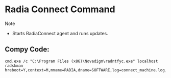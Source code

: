 # Radia Connect Command

> [!NOTE]
> - Starts RadiaConnect agent and runs updates.

## Compy Code:
```
cmd.exe /c "C:\Program Files (x86)\Novadigm\radntfyc.exe" localhost radskman hreboot=Y,context=M,mname=RADIA,dname=SOFTWARE,log=connect_machine.log,logsize=10000000,uid=$MACHINE,cat=prompt,rtimeout=120,sendcat=Y,ask=Y,cop=Y,MNT=Y,jobid=CONNECT_ICON
```
